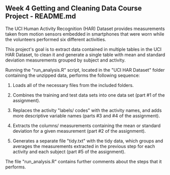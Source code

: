 ## Week 4 Getting and Cleaning Data Course Project - README.md

The UCI Human Activity Recognition (HAR) Dataset provides measurements taken from motion sensors embedded in smartphones that were worn while the volunteers performed six different activities.

This project's goal is to extract data contained in multiple tables in the UCI HAR Dataset, to clean it and generate a single table with mean and standard deviation measurements grouped by subject and activity.

Running the "run_analysis.R" script, located in the "UCI HAR Dataset" folder containing the unzipped data, performs the following sequence:

1) Loads all of the necessary files from the included folders.

2) Combines the training and test data sets into one data set (part #1 of the assignment).

3) Replaces the activity "labels/ codes" with the activity names, and adds more descriptive variable names (parts #3 and #4 of the assignment).

4) Extracts the columns/ measurements containing the mean or standard deviation for a given measurement (part #2 of the assignment). 

5) Generates a separate file "tidy.txt" with the tidy data, which groups and averages the measurements extracted in the previous step for each activity and each subject (part #5 of the assignment).

The file "run_analysis.R" contains further comments about the steps that it performs.
